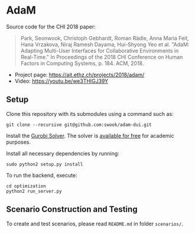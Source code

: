 # AdaM

Source code for the CHI 2018 paper:

> Park, Seonwook, Christoph Gebhardt, Roman Rädle, Anna Maria Feit, Hana Vrzakova, Niraj Ramesh Dayama, Hui-Shyong Yeo et al. "AdaM: Adapting Multi-User Interfaces for Collaborative Environments in Real-Time." In Proceedings of the 2018 CHI Conference on Human Factors in Computing Systems, p. 184. ACM, 2018.

- Project page: https://ait.ethz.ch/projects/2018/adam/
- Video: https://youtu.be/we3THlGJ39Y

## Setup

Clone this repository with its submodules using a command such as:

    git clone --recursive git@github.com:swook/adam-dui.git


Install the [Gurobi Solver](http://www.gurobi.com/). The solver is [available for free](https://user.gurobi.com/download/licenses/free-academic) for academic purposes.

Install all necessary dependencies by running:

    sudo python2 setup.py install

To run the backend, execute:

    cd optimization
    python2 run_server.py


## Scenario Construction and Testing

To create and test scenarios, please read `README.md` in folder `scenarios/`.

<!--
## Frontend (Webstrates)

The frontend requires a manager instance that analyzes the target website, which will be distributed across devices. It also retains a list of connected devices. The manager calls the optimizer every time a device connects or disconnects and applies the optimized allocation and layout on all connected devices.

Manager: [https://hikaru.cs.au.dk/HJE9myS8b/stable/?copy](https://hikaru.cs.au.dk/HJE9myS8b/stable/?copy) (username: `web`, password: `strate`)

The simulator allows to simulate different device configurations. New devices can be added to the configuration using one of the four add buttons at the top of the simulator (`Add TV`, `Add Laptop`, `Add Tablet`, `Add Smartphone`, or `Add Smartwatch`). The `Clear Devices` button removes all devices from the current configuration. The red trash icon removes a particular device from the configuration.

Simulator: [https://hikaru.cs.au.dk/BJcEFi4UW/stable/?copy](https://hikaru.cs.au.dk/BJcEFi4UW/stable/?copy) (username: `web`, password: `strate`)

The target website is currently hard-coded and points to [https://hikaru.cs.au.dk/youtube/](https://hikaru.cs.au.dk/youtube/). To test it with real devices, open [https://hikaru.cs.au.dk/youtube/?deviceClass=tablet](https://hikaru.cs.au.dk/youtube/?deviceClass=tablet) and replace the value of `deviceClass` from `tablet` to either `tv`, `laptop`, `smartphone`, or `smartwatch`.
-->
